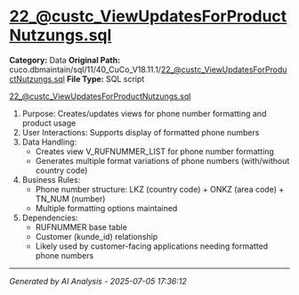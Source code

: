 # 22_@custc_ViewUpdatesForProductNutzungs.sql

**Category:** Data
**Original Path:** cuco.dbmaintain/sql/11/40_CuCo_V18.11.1/22_@custc_ViewUpdatesForProductNutzungs.sql
**File Type:** SQL script

22_@custc_ViewUpdatesForProductNutzungs.sql
1. Purpose: Creates/updates views for phone number formatting and product usage
2. User Interactions: Supports display of formatted phone numbers
3. Data Handling:
   - Creates view V_RUFNUMMER_LIST for phone number formatting
   - Generates multiple format variations of phone numbers (with/without country code)
4. Business Rules:
   - Phone number structure: LKZ (country code) + ONKZ (area code) + TN_NUM (number)
   - Multiple formatting options maintained
5. Dependencies:
   - RUFNUMMER base table
   - Customer (kunde_id) relationship
   - Likely used by customer-facing applications needing formatted phone numbers

---
*Generated by AI Analysis - 2025-07-05 17:36:12*
